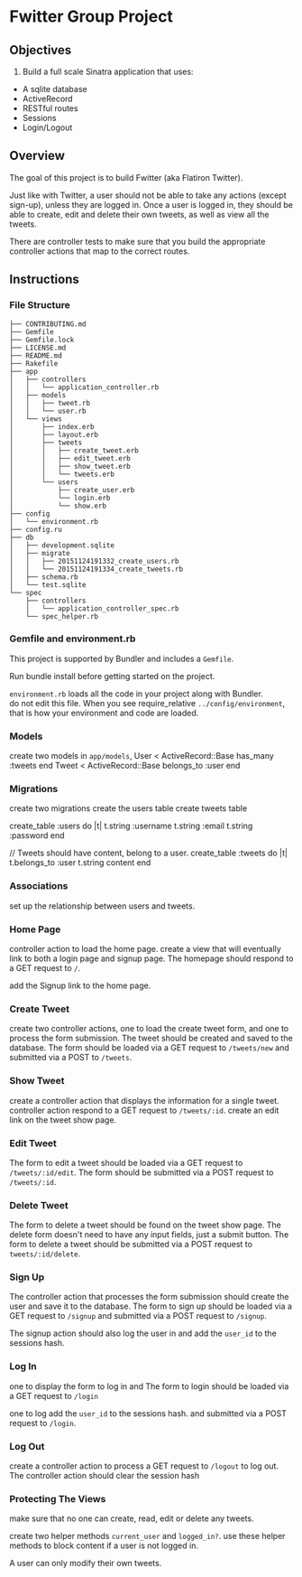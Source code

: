# Fwitter Group Project

## Objectives

1. Build a full scale Sinatra application that uses:

+ A sqlite database
+ ActiveRecord
+ RESTful routes
+ Sessions
+ Login/Logout

## Overview

The goal of this project is to build Fwitter (aka Flatiron Twitter).

 
Just like with Twitter, a user should not be able to take any actions (except sign-up), unless they are logged in. Once a user is logged in, they should be able to create, edit and delete their own tweets, as well as view all the tweets.

There are controller tests to make sure that you build the appropriate controller actions that map to the correct routes.

## Instructions

### File Structure

```
├── CONTRIBUTING.md
├── Gemfile
├── Gemfile.lock
├── LICENSE.md
├── README.md
├── Rakefile
├── app
│   ├── controllers
│   │   └── application_controller.rb
│   ├── models
│   │   ├── tweet.rb
│   │   └── user.rb
│   └── views
│       ├── index.erb
│       ├── layout.erb
│       ├── tweets
│       │   ├── create_tweet.erb
│       │   ├── edit_tweet.erb
│       │   ├── show_tweet.erb
│       │   └── tweets.erb
│       └── users
│           ├── create_user.erb
│           └── login.erb
│           └── show.erb
├── config
│   └── environment.rb
├── config.ru
├── db
│   ├── development.sqlite
│   ├── migrate
│   │   ├── 20151124191332_create_users.rb
│   │   └── 20151124191334_create_tweets.rb
│   ├── schema.rb
│   └── test.sqlite
└── spec
    ├── controllers
    │   └── application_controller_spec.rb
    └── spec_helper.rb
```

### Gemfile and environment.rb

This project is supported by Bundler and includes a `Gemfile`.

Run bundle install before getting started on the project.

`environment.rb` loads all the code in your project along with Bundler.  
do not edit this file. When you see require_relative `../config/environment`, that is how your environment and code are loaded.

### Models
create two models in `app/models`, 
  User < ActiveRecord::Base
    has_many :tweets
  end
  Tweet < ActiveRecord::Base
    belongs_to :user
  end

### Migrations
create two migrations 
  create the users table
  create tweets table

  create_table  :users do |t|
   t.string :username 
   t.string :email
   t.string :password
  end

  // Tweets should have content, belong to a user.
  create_table :tweets do |t|
   t.belongs_to :user 
   t.string content
  end

### Associations
 set up the relationship between users and tweets.

### Home Page

controller action to load the home page.  create a view that will eventually link to both a login page and signup page. The homepage should respond to a GET request to `/`.

 add the Signup link to the home page.
### Create Tweet

 create two controller actions, one to load the create tweet form, and one to process the form submission. The tweet should be created and saved to the database. The form should be loaded via a GET request to `/tweets/new` and submitted via a POST to `/tweets`.

### Show Tweet

 create a controller action that displays the information for a single tweet. 
 controller action respond to a GET request to `/tweets/:id`.
 create an edit link on the tweet show page.

### Edit Tweet

  The form to edit a tweet should be loaded via a GET request to `/tweets/:id/edit`. 
  The form should be submitted via a POST request to `/tweets/:id`.


### Delete Tweet
 The form to delete a tweet should be found on the tweet show page.
 The delete form doesn't need to have any input fields, just a submit button.
 The form to delete a tweet should be submitted via a POST request to `tweets/:id/delete`.

### Sign Up
  The controller action that processes the form submission should create the user and save it to the database.
The form to sign up should be loaded via a GET request to `/signup` and submitted via a POST request to `/signup`.

The signup action should also log the user in and add the `user_id` to the sessions hash.


### Log In

one to display the form to log in and 
The form to login should be loaded via a GET request to `/login` 

one to log add the `user_id` to the sessions hash.
and submitted via a POST request to `/login`.

### Log Out
 create a controller action to process a GET request to `/logout` to log out. 
 The controller action should clear the session hash

### Protecting The Views

 make sure that no one can create, read, edit or delete any tweets.

 create two helper methods `current_user` and `logged_in?`.  use these helper methods to block content if a user is not logged in.

 A user can only modify their own tweets.

